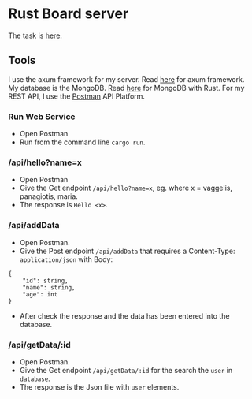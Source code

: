 # Rust Board server

The task is [here](https://wappier.atlassian.net/wiki/spaces/EN/pages/2382888964/Rust+Onboarding+Project+Specs?src=mail&src.mail.action=view&src.mail.notification=com.atlassian.confluence.plugins.confluence-content-notifications-plugin%3Apage-created-notification&src.mail.recipient=62e798771323922c61e133a8&src.mail.timestamp=1660204527114).

## Tools

I use the axum framework for my server. Read [here](https://docs.rs/axum/latest/axum/) for axum framework.
My database is the MongoDB. Read [here](https://www.mongodb.com/developer/languages/rust/rust-mongodb-crud-tutorial/) for MongoDB with Rust.
For my REST API, I use the [Postman](https://www.postman.com/product/what-is-postman/) API Platform.


### Run Web Service

* Open Postman
* Run from the command line `cargo run`.


### /api/hello?name=x

* Open Postman
* Give the Get endpoint `/api/hello?name=x`, eg. where x = vaggelis, panagiotis, maria.
* The response is `Hello <x>`.

### /api/addData

* Open Postman.
* Give the Post endpoint `/api/addData` that requires a Content-Type: `application/json` with Body:
```
{
    "id": string,
    "name": string,
    "age": int
}
```
* After check the response and the data has been entered into the database.

### /api/getData/:id

* Open Postman.
* Give the Get endpoint `/api/getData/:id` for the search the `user` in `database`.
* The response is the Json file with `user` elements.
